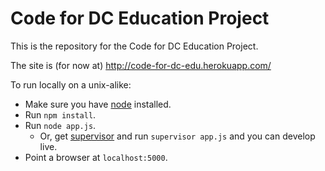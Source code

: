 Code for DC Education Project
=============================

This is the repository for the Code for DC Education Project.

The site is (for now at) http://code-for-dc-edu.herokuapp.com/

To run locally on a unix-alike:

* Make sure you have [node](http://nodejs.org/) installed.
* Run `npm install`.
* Run `node app.js`.
    * Or, get [supervisor](https://github.com/isaacs/node-supervisor) and run `supervisor app.js` and you can develop live.
* Point a browser at `localhost:5000`.
